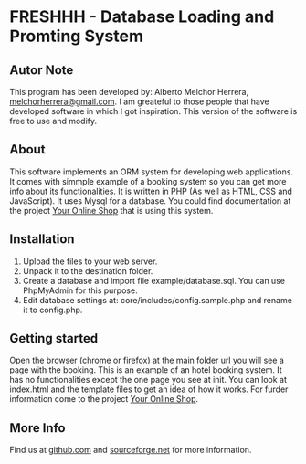 # FRESHHH - Database Loading and Promting System

## Autor Note

This program has been developed by: Alberto Melchor Herrera, melchorherrera@gmail.com. I am greateful to those people that have developed software in which I got inspiration. This version of the software is free to use and modify.

## About

This software implements an ORM system for developing web applications. It comes with simmple example of a booking system so you can get more info about its functionalities. It is written in PHP (As well as HTML, CSS and JavaScript). It uses Mysql for a database. You could find documentation at the project [Your Online Shop](https://sourceforge.net/projects/youronlineshop/) that is using this system.

## Installation

1. Upload the files to your web server.
2. Unpack it to the destination folder.
3. Create a database and import file example/database.sql. You can use PhpMyAdmin for this purpose.
4. Edit database settings at: core/includes/config.sample.php and rename it to config.php.

## Getting started

Open the browser (chrome or firefox) at the main folder url you will see a page with the booking. This is an example of an hotel booking system. It has no functionalities except the one page you see at init. You can look at index.html and the template files to get an idea of how it works. For furder information come to the project [Your Online Shop](https://sourceforge.net/projects/youronlineshop/).

## More Info

Find us at [github.com](https://github.com/petazeta/freshhh/) and [sourceforge.net](https://sourceforge.net/p/hierarnodesys/) for more information.